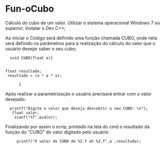 # Fun-oCubo
Cálculo do cubo de um valor.
Utilizar o sistema operacional Windows 7 ou superior;
Instalar o Dev C++;

Ao iniciar o Código será definido uma função chamada CUBO, onde nela será definido os parâmetros para a realização do cálculo do valor que o usuário
desejar saber o seu cubo;

      void CUBO(float a){   
	
	
	float resultado;
	 resultado = (a * a * a);
	
          }

Após realizar a parametrização o usuário precisará entrar com o valor desejado:

      printf("Digite o valor que deseja descobrir o seu CUBO: \n"); 
       float valor;
      	scanf("%f",&valor);
  
Finalizando por assim o scrip, printado na tela do cmd o resultado da função do "CUBO" do valor digitado pelo usuário:

         printf("O valor do CUBO de %2.f eh %2.f",a ,resultado);
